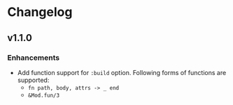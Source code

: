 # Changelog

## v1.1.0

### Enhancements

- Add function support for `:build` option. Following forms of functions are supported:
  - `fn path, body, attrs -> _ end`
  - `&Mod.fun/3`

